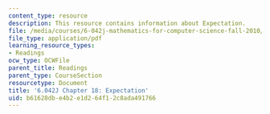 ```yaml
---
content_type: resource
description: This resource contains information about Expectation.
file: /media/courses/6-042j-mathematics-for-computer-science-fall-2010/b61628dbe4b2e1d264f12c8ada491766_MIT6_042JF10_chap18.pdf
file_type: application/pdf
learning_resource_types:
- Readings
ocw_type: OCWFile
parent_title: Readings
parent_type: CourseSection
resourcetype: Document
title: '6.042J Chapter 18: Expectation'
uid: b61628db-e4b2-e1d2-64f1-2c8ada491766
---
```

